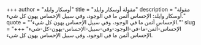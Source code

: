 +++
author = "أوسكار وايلد"
title = "مقولة أوسكار وايلد"
description = "مقولة أوسكار وايلد: الإحساس أثمن ما في الوجود، وفي سبيل الإحساس يهون كل شيء."
quote = '''الإحساس أثمن ما في الوجود، وفي سبيل الإحساس يهون كل شيء.'''
slug = "الإحساس-أثمن-ما-في-الوجود-وفي-سبيل-الإحساس-يهون-كل-شيء"
+++
الإحساس أثمن ما في الوجود، وفي سبيل الإحساس يهون كل شيء.
